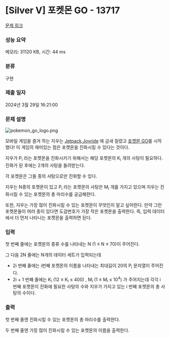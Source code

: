 # [Silver V] 포켓몬 GO - 13717 

[문제 링크](https://www.acmicpc.net/problem/13717) 

### 성능 요약

메모리: 31120 KB, 시간: 44 ms

### 분류

구현

### 제출 일자

2024년 3월 29일 16:21:00

### 문제 설명

<p><img alt="pokemon_go_logo.png" src="https://upload.acmicpc.net/c2245e53-4103-4412-8d1b-859bbb9776fa/-/preview/"></p>

<p>모바일 게임을 즐겨 하는 지우는 <a href="https://halfbrick.com/our-games/jetpack-joyride/">Jetpack Joyride</a> 에 금새 질렸고 <a href="https://www.pokemongo.com/">포켓몬 GO</a>를 시작했다! 이 게임의 재미있는 점은 포켓몬을 진화시킬 수 있다는 것이다.</p>

<p>지우가 P<sub>i</sub> 라는 포켓몬을 진화시키기 위해서는 해당 포켓몬의 K<sub>i</sub> 개의 사탕이 필요하다. 진화가 된 후에는 2개의 사탕을 돌려받는다.</p>

<p>각 포켓몬은 그들 종의 사탕으로만 진화할 수 있다.</p>

<p>지우는 N종의 포켓몬이 있고 P<sub>i</sub> 라는 포켓몬의 사탕은 M<sub>i</sub> 개를 가지고 있으며 지우는 진화시킬 수 있는 포켓몬의 총 마리수를 궁금해한다.</p>

<p>또한, 지우는 가장 많이 진화시킬 수 있는 포켓몬이 무엇인지 알고 싶어한다. 만약 그런 포켓몬들이 여러 종이 있다면 도감번호가 가장 작은 포켓몬을 출력한다. 즉, 입력 데이터에서 더 먼저 나타나는 포켓몬을 출력하면 된다. </p>

### 입력 

 <p>첫 번째 줄에는 포켓몬의 종류 수를 나타내는 N (1 ≤ N ≤ 70)이 주어진다.</p>

<p>그 다음 2N 줄에는 N개의 데이터 세트가 입력되는데</p>

<ul>
	<li>2i 번째 줄에는 i번째 포켓몬의 이름을 나타내는 최대길이 20의 P<sub>i</sub> 문자열이 주어진다.</li>
	<li>2i + 1 번째 줄에는 K<sub>i</sub>  (12 ≤ K<sub>i</sub> ≤ 400) , M<sub>i</sub> (1 ≤ M<sub>i</sub> ≤ 10<sup>4</sup>) 가 주어지는데 각각 i 번째 포켓몬이 진화에 필요한 사탕의 수와 지우가 가지고 있는 i 번째 포켓몬의 총 사탕의 수이다.</li>
</ul>

### 출력 

 <p>첫 번째 줄엔 진화시킬 수 있는 포켓몬의 총 마리수를 출력한다.</p>

<p>두 번째 줄엔 가장 많이 진화시킬 수 있는 포켓몬의 이름을 출력한다.</p>


